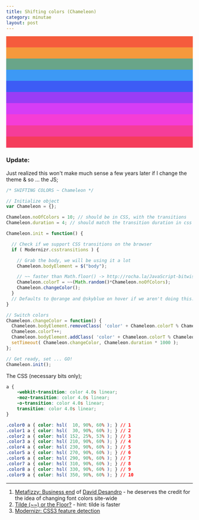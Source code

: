 ```yaml
---
title: Shifting colors (Chameleon)
category: minutae
layout: post
---
```


<div markdown="1" style="width: 100%; height: 30px; background-color: hsl(  10, 90%, 60% );"></div>
<div markdown="1" style="width: 100%; height: 30px; background-color: hsl(  30, 90%, 60% );"></div>
<div markdown="1" style="width: 100%; height: 30px; background-color: hsl( 152, 25%, 53% );"></div>
<div markdown="1" style="width: 100%; height: 30px; background-color: hsl( 210, 90%, 60% );"></div>
<div markdown="1" style="width: 100%; height: 30px; background-color: hsl( 230, 90%, 60% );"></div>
<div markdown="1" style="width: 100%; height: 30px; background-color: hsl( 270, 90%, 60% );"></div>
<div markdown="1" style="width: 100%; height: 30px; background-color: hsl( 290, 90%, 60% );"></div>
<div markdown="1" style="width: 100%; height: 30px; background-color: hsl( 310, 90%, 60% );"></div>
<div markdown="1" style="width: 100%; height: 30px; background-color: hsl( 330, 90%, 60% );"></div>
<div markdown="1" style="width: 100%; height: 30px; background-color: hsl( 350, 90%, 60% );"></div>

### Update:

Just realized this won't make much sense a few years later if I change the theme
& so ... the JS;

```javascript
/* SHIFTING COLORS ~ Chameleon */

// Initialize object
var Chameleon = {};

Chameleon.noOfColors = 10; // should be in CSS, with the transitions
Chameleon.duration = 4; // should match the transition duration in css

Chameleon.init = function() {

  // Check if we support CSS transitions on the browser
  if ( Modernizr.csstransitions ) {

    // Grab the body, we will be using it a lot
    Chameleon.bodyElement = $("body");

    // ~~ faster than Math.floor() -> http://rocha.la/JavaScript-bitwise-operators-in-practice
    Chameleon.colorT = ~~(Math.random()*Chameleon.noOfColors);
    Chameleon.changeColor();
  }
  // Defaults to @orange and @skyblue on hover if we aren't doing this.
}

// Switch colors
Chameleon.changeColor = function() {
  Chameleon.bodyElement.removeClass( 'color' + Chameleon.colorT % Chameleon.noOfColors );
  Chameleon.colorT++;
  Chameleon.bodyElement.addClass( 'color' + Chameleon.colorT % Chameleon.noOfColors );
  setTimeout( Chameleon.changeColor, Chameleon.duration * 1000 );
};

// Get ready, set ... GO!
Chameleon.init();
```

The CSS (necessary bits only);

```css
a {
    -webkit-transition: color 4.0s linear;
    -moz-transition: color 4.0s linear;
    -o-transition: color 4.0s linear;
    transition: color 4.0s linear;
}

.color0 a { color: hsl(  10, 90%, 60% ); } // 1
.color1 a { color: hsl(  30, 90%, 60% ); } // 2
.color2 a { color: hsl( 152, 25%, 53% ); } // 3
.color3 a { color: hsl( 210, 90%, 60% ); } // 4
.color4 a { color: hsl( 230, 90%, 60% ); } // 5
.color5 a { color: hsl( 270, 90%, 60% ); } // 6
.color6 a { color: hsl( 290, 90%, 60% ); } // 7
.color7 a { color: hsl( 310, 90%, 60% ); } // 8
.color8 a { color: hsl( 330, 90%, 60% ); } // 9
.color9 a { color: hsl( 350, 90%, 60% ); } // 10
```

---

1. [Metafizzy: Business end](http://metafizzy.co/) of [David Desandro](http://desandro.com/) - he deserves the credit for the idea of changing font colors site-wide
2. [Tilde (~~) or the Floor?](http://rocha.la/JavaScript-bitwise-operators-in-practice) - hint: tilde is faster
3. [Modernizr: CSS3 feature detection](http://modernizr.com/docs/#features-css)
